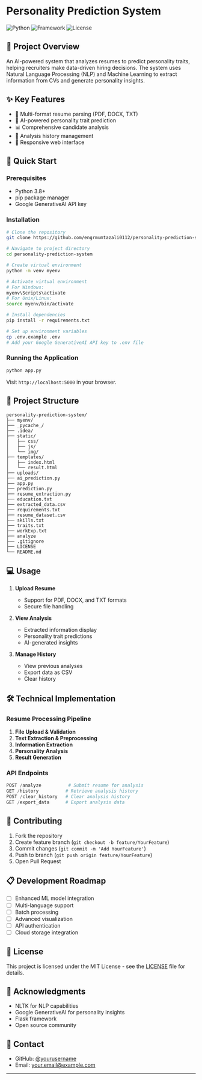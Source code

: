 # Personality Prediction System
![Python](https://img.shields.io/badge/python-3.8+-blue.svg)
![Framework](https://img.shields.io/badge/framework-flask-green.svg)
![License](https://img.shields.io/badge/license-MIT-blue.svg)

## 🎯 Project Overview
An AI-powered system that analyzes resumes to predict personality traits, helping recruiters make data-driven hiring decisions. The system uses Natural Language Processing (NLP) and Machine Learning to extract information from CVs and generate personality insights.

## ✨ Key Features
- 📄 Multi-format resume parsing (PDF, DOCX, TXT)
- 🤖 AI-powered personality trait prediction
- 📊 Comprehensive candidate analysis
- 💾 Analysis history management
- 📱 Responsive web interface

## 🚀 Quick Start

### Prerequisites
- Python 3.8+
- pip package manager
- Google GenerativeAI API key

### Installation
```bash
# Clone the repository
git clone https://github.com/engrmumtazali0112/personality-prediction-system.git

# Navigate to project directory
cd personality-prediction-system

# Create virtual environment
python -m venv myenv

# Activate virtual environment
# For Windows:
myenv\Scripts\activate
# For Unix/Linux:
source myenv/bin/activate

# Install dependencies
pip install -r requirements.txt

# Set up environment variables
cp .env.example .env
# Add your Google GenerativeAI API key to .env file
```

### Running the Application
```bash
python app.py
```
Visit `http://localhost:5000` in your browser.

## 📁 Project Structure
```
personality-prediction-system/
├── myenv/
├── _pycache_/
├── .idea/
├── static/
│   ├── css/
│   ├── js/
│   └── img/
├── templates/
│   ├── index.html
│   └── result.html
├── uploads/
├── ai_prediction.py
├── app.py
├── prediction.py
├── resume_extraction.py
├── education.txt
├── extracted_data.csv
├── requirements.txt
├── resume_dataset.csv
├── skills.txt
├── traits.txt
├── workExp.txt
├── analyze
├── .gitignore
├── LICENSE
└── README.md
```

## 💻 Usage

1. **Upload Resume**
   - Support for PDF, DOCX, and TXT formats
   - Secure file handling

2. **View Analysis**
   - Extracted information display
   - Personality trait predictions
   - AI-generated insights

3. **Manage History**
   - View previous analyses
   - Export data as CSV
   - Clear history

## 🛠️ Technical Implementation

### Resume Processing Pipeline
1. **File Upload & Validation**
2. **Text Extraction & Preprocessing**
3. **Information Extraction**
4. **Personality Analysis**
5. **Result Generation**

### API Endpoints
```python
POST /analyze          # Submit resume for analysis
GET /history          # Retrieve analysis history
POST /clear_history   # Clear analysis history
GET /export_data      # Export analysis data
```

## 🤝 Contributing

1. Fork the repository
2. Create feature branch (`git checkout -b feature/YourFeature`)
3. Commit changes (`git commit -m 'Add YourFeature'`)
4. Push to branch (`git push origin feature/YourFeature`)
5. Open Pull Request

## 📋 Development Roadmap

- [ ] Enhanced ML model integration
- [ ] Multi-language support
- [ ] Batch processing
- [ ] Advanced visualization
- [ ] API authentication
- [ ] Cloud storage integration

## 📄 License
This project is licensed under the MIT License - see the [LICENSE](LICENSE) file for details.

## 🙏 Acknowledgments
- NLTK for NLP capabilities
- Google GenerativeAI for personality insights
- Flask framework
- Open source community

## 📧 Contact
- GitHub: [@yourusername](https://github.com/yourusername)
- Email: your.email@example.com

---
